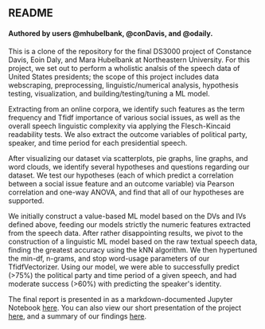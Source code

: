 ## README
#### Authored by users @mhubelbank, @conDavis, and @odaily.

This is a clone of the repository for the final DS3000 project of Constance Davis, Eoin Daly, and Mara Hubelbank at Northeastern University. For this project, we set out to perform a wholistic analsis of the speech data of United States presidents; the scope of this project includes data webscraping, preprocessing, linguistic/numerical analysis, hypothesis testing, visualization, and building/testing/tuning a ML model. 

Extracting from an online corpora, we identify such features as the term frequency and Tfidf importance of various social issues, as well as the overall speech linguistic complexity via applying the Flesch-Kincaid readability tests. We also extract the outcome variables of political party, speaker, and time period for each presidential speech.

After visualizing our dataset via scatterplots, pie graphs, line graphs, and word clouds, we identify several hypotheses and questions regarding our dataset. We test our hypotheses (each of which predict a correlation between a social issue feature and an outcome variable) via Pearson correlation and one-way ANOVA, and find that all of our hypotheses are supported. 

We initially construct a value-based ML model based on the DVs and IVs defined above, feeding our models strictly the numeric features extracted from the speech data. After rather disappointing results, we pivot to the construction of a linguistic ML model based on the raw textual speech data, finding the greatest accuracy using the kNN algorithm. We then hypertuned the min-df, n-grams, and stop word-usage parameters of our TfidfVectorizer. Using our model, we were able to successfully predict (>75%) the political party and time period of a given speech, and had moderate success (>60%) with predicting the speaker's identity. 

The final report is presented in as a markdown-documented Jupyter Notebook [here](https://github.com/mhubelbank/ml-presidential-speeches/blob/main/final%20report/final_report.ipynb). You can also view our short presentation of the project [here](https://youtu.be/xX_li6Z6fUU), and a summary of our findings [here](https://github.com/mhubelbank/ml-presidential-speeches/blob/main/final%20report/summary.md).
